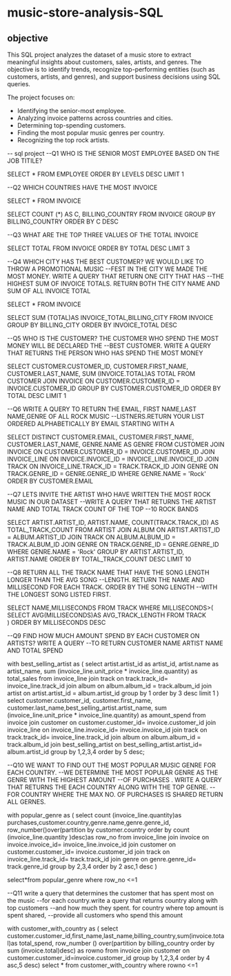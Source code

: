 # music-store-analysis-SQL

## objective
This SQL project analyzes the dataset of a music store to extract meaningful insights about customers, sales, artists, and genres. The objective is to identify trends, recognize top-performing entities (such as customers, artists, and genres), and support business decisions using SQL queries.

The project focuses on:

- Identifying the senior-most employee.
- Analyzing invoice patterns across countries and cities.
- Determining top-spending customers.
- Finding the most popular music genres per country.
- Recognizing the top rock artists.

-- sql project
--Q1 WHO IS THE SENIOR MOST EMPLOYEE BASED ON THE JOB TITILE?

SELECT * FROM EMPLOYEE
ORDER BY LEVELS DESC
LIMIT 1

--Q2 WHICH COUNTRIES HAVE THE MOST INVOICE

SELECT * FROM INVOICE

SELECT COUNT (*) AS C, BILLING_COUNTRY
FROM INVOICE 
GROUP BY BILLING_COUNTRY
ORDER BY C DESC

--Q3 WHAT ARE THE TOP THREE VALUES OF THE TOTAL INVOICE

SELECT TOTAL FROM INVOICE
ORDER BY TOTAL DESC
LIMIT 3

--Q4 WHICH CITY HAS THE BEST CUSTOMER? WE WOULD LIKE TO THROW A PROMOTIONAL MUSIC 
--FEST IN THE CITY WE MADE THE MOST MONEY. WRITE A QUERY THAT RETURN ONE CITY THAT HAS 
--THE HIGHEST SUM OF INVOICE TOTALS. RETURN BOTH THE CITY NAME AND SUM OF ALL INVOICE TOTAL

SELECT * FROM INVOICE

SELECT SUM (TOTAL)AS INVOICE_TOTAL,BILLING_CITY
FROM INVOICE
GROUP BY BILLING_CITY
ORDER BY INVOICE_TOTAL DESC

--Q5 WHO IS THE CUSTOMER? THE CUSTOMER WHO SPEND THE MOST MONEY WILL BE DECLARED THE
--BEST CUSTOMER. WRITE A QUERY THAT RETURNS THE PERSON WHO HAS SPEND THE MOST MONEY

SELECT CUSTOMER.CUSTOMER_ID, CUSTOMER.FIRST_NAME, CUSTOMER.LAST_NAME,
SUM (INVOICE.TOTAL)AS TOTAL
FROM CUSTOMER
JOIN INVOICE ON CUSTOMER.CUSTOMER_ID = INVOICE.CUSTOMER_ID
GROUP BY CUSTOMER.CUSTOMER_ID
ORDER BY TOTAL DESC
LIMIT 1

--Q6 WRITE A QUERY TO RETURN THE EMAIL, FIRST NAME,LAST NAME,GENRE OF ALL ROCK MUSIC
--LISTNERS.RETURN YOUR LIST ORDERED ALPHABETICALLY BY EMAIL STARTING WITH A

SELECT DISTINCT
    CUSTOMER.EMAIL, 
    CUSTOMER.FIRST_NAME, 
    CUSTOMER.LAST_NAME, 
    GENRE.NAME AS GENRE
FROM  CUSTOMER
JOIN  INVOICE ON CUSTOMER.CUSTOMER_ID = INVOICE.CUSTOMER_ID
JOIN  INVOICE_LINE ON INVOICE.INVOICE_ID = INVOICE_LINE.INVOICE_ID
JOIN   TRACK ON INVOICE_LINE.TRACK_ID = TRACK.TRACK_ID
JOIN  GENRE ON TRACK.GENRE_ID = GENRE.GENRE_ID
WHERE  GENRE.NAME = 'Rock'
    ORDER BY  CUSTOMER.EMAIL

--Q7 LETS INVITE THE ARTIST WHO HAVE WRITTEN THE MOST ROCK MUSIC IN OUR DATASET
--WRITE A QUERY THAT RETURNS THE ARTIST NAME AND TOTAL TRACK COUNT OF THE TOP 
--10 ROCK BANDS

SELECT 
    ARTIST.ARTIST_ID, ARTIST.NAME,
    COUNT(TRACK.TRACK_ID) AS TOTAL_TRACK_COUNT
FROM  ARTIST
JOIN  ALBUM ON ARTIST.ARTIST_ID = ALBUM.ARTIST_ID
JOIN  TRACK ON ALBUM.ALBUM_ID = TRACK.ALBUM_ID
JOIN  GENRE ON TRACK.GENRE_ID = GENRE.GENRE_ID
WHERE  GENRE.NAME = 'Rock'
GROUP BY  ARTIST.ARTIST_ID, ARTIST.NAME
ORDER BY   TOTAL_TRACK_COUNT DESC
LIMIT 10

--Q8 RETURN ALL THE TRACK NAME THAT HAVE THE SONG LENGTH LONGER THAN THE AVG SONG
--LENGTH. RETURN THE NAME AND MILLISECOND FOR EACH TRACK. ORDER BY THE SONG LENGTH
--WITH THE LONGEST SONG LISTED FIRST.

SELECT NAME,MILLISECONDS
FROM TRACK
WHERE MILLISECONDS>(
       SELECT AVG(MILLISECONDS)AS AVG_TRACK_LENGTH
	FROM TRACK	
)
ORDER BY MILLISECONDS DESC

--Q9 FIND HOW MUCH AMOUNT SPEND BY EACH CUSTOMER ON ARTISTS? WRITE A QUERY
--TO RETURN CUSTOMER NAME ARTIST NAME AND TOTAL SPEND

with best_selling_artist as (
 select artist.artist_id as artist_id, artist.name as artist_name,
	sum (invoice_line.unit_price * invoice_line.quantity) as total_sales
	from invoice_line
   join track on track.track_id= invoice_line.track_id
	join album on album.album_id = track.album_id
	join artist on artist.artist_id = album.artist_id
	group by 1
	order by 3 desc
	limit 1	
)
select customer.customer_id, customer.first_name, customer.last_name,best_selling_artist.artist_name,
sum (invoice_line.unit_price * invoice_line.quantity) as amount_spend
from invoice
join customer on customer.customer_id= invoice.customer_id
join invoice_line on invoice_line.invoice_id= invoice.invoice_id
 join track on track.track_id= invoice_line.track_id
	join album on album.album_id = track.album_id
join best_selling_artist on best_selling_artist.artist_id= album.artist_id
group by 1,2,3,4
order by 5 desc;

--Q10 WE WANT TO FIND OUT THE MOST POPULAR MUSIC GENRE FOR EACH COUNTRY.
--WE DETERMINE THE MOST POPULAR GENRE AS THE GENRE WITH THE HIGHEST AMOUNT 
--OF PURCHASES . WRITE A QUERY THAT RETURNS THE EACH COUNTRY ALONG WITH THE TOP GENRE.
--FOR COUNTRY WHERE THE MAX NO. OF PURCHASES IS SHARED RETURN ALL GERNES.

with popular_genre as
(
    select count (invoice_line.quantity)as purchases,customer.country,genre.name,genre.genre_id,
	row_number()over(partition by customer.country order by count (invoice_line.quantity )desc)as row_no
	from invoice_line
	join invoice on invoice.invoice_id= invoice_line.invoice_id
	join customer on customer.customer_id= invoice.customer_id
	join track on invoice_line.track_id= track.track_id
    join genre on genre.genre_id= track.genre_id
	group by 2,3,4
	order by 2 asc,1 desc
	)

select*from popular_genre where row_no <=1

--Q11 write a query that determines the customer that has spent most on the music
--for each country.write a query that returns country along with top customers
--and how much they spent. for country where top amount is spent shared,
--provide all customers who spend this amount

with customer_with_country as (
     select customer.customer_id,first_name,last_name,billing_country,sum(invoice.total)as total_spend,
	row_number () over(partition by billing_country order by sum (invoice.total)desc) as rowno
	from invoice
	join customer on customer.customer_id=invoice.customer_id
	group by 1,2,3,4
	order by 4 asc,5 desc)
select * from customer_with_country where rowno <=1

